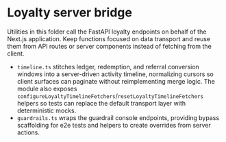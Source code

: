 # Loyalty server bridge

Utilities in this folder call the FastAPI loyalty endpoints on behalf of the
Next.js application. Keep functions focused on data transport and reuse them
from API routes or server components instead of fetching from the client.

- `timeline.ts` stitches ledger, redemption, and referral conversion windows into a
  server-driven activity timeline, normalizing cursors so client surfaces can
  paginate without reimplementing merge logic. The module also exposes
  `configureLoyaltyTimelineFetchers`/`resetLoyaltyTimelineFetchers` helpers so
  tests can replace the default transport layer with deterministic mocks.
- `guardrails.ts` wraps the guardrail console endpoints, providing bypass
  scaffolding for e2e tests and helpers to create overrides from server actions.
